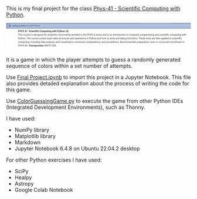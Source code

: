 This is my final project for the class [Phys-41 - Scientific Computing with Python](https://catalog.ucsd.edu/courses/PHYS.html). 

![UCSD School of Physical Sciences Course Catalog](<Phys-41 UCSD Course Description.png>)

It is a game in which the player attempts to guess a randomly generated sequence of colors within a set number of attempts.

Use [Final Project.ipynb](<Final Project.ipynb>) to import this project in a Jupyter Notebook. 
This file also provides detailed explanation about the process of writing the code for this game. 

Use [ColorGuessingGame.py](<ColorGuessingGame.py>) to execute the game from other Python IDEs (Integrated Development Environments), such as Thonny. 


I have used: 
- NumPy library
- Matplotlib library
- Markdown  
- Jupyter Notebook 6.4.8 on Ubuntu 22.04.2 desktop

For other Python exercises I have used:
- SciPy
- Healpy
- Astropy
- Google Colab Notebook
